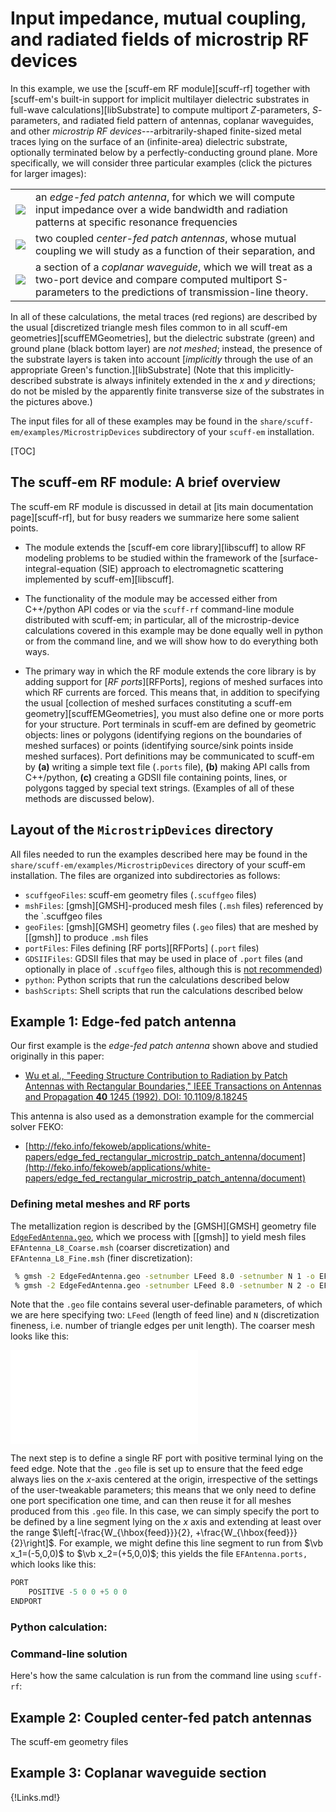 <h1> Input impedance, mutual coupling, and radiated fields of microstrip RF devices </h1>

In this example, we use the
[<span class=SC>scuff-em</span> RF module][scuff-rf]
together with
[<span class=SC>scuff-em</span>'s built-in support for
implicit multilayer dielectric substrates in full-wave calculations][libSubstrate]
to compute multiport $Z$-parameters, $S$-parameters, and radiated
field pattern of antennas, coplanar waveguides, and other *microstrip RF
devices*---arbitrarily-shaped finite-sized metal traces lying on the surface of
an (infinite-area) dielectric substrate, optionally terminated below by a
perfectly-conducting ground plane. More specifically, we will consider 
three particular examples (click the pictures for larger images):

|                                                  |                                                                                                                                                                             |
|:------------------------------------------------:|:----------------------------------------------------------------------------------------------------------------------------------------------------------------------------|
|[![](EFAntenna.png)](EFAntenna.png)               | an *edge-fed patch antenna*, for which we will compute input impedance over a wide bandwidth and radiation patterns at specific resonance frequencies                       |
|[![](CoupledAntennas.png)](CoupledAntennas.png)   | two coupled *center-fed patch antennas*, whose mutual coupling we will study as a function of their separation, and                                                         |
|[![](CPW.png)](CPW.png)                           | a section of a *coplanar waveguide*, which we will treat as a two-port device and compare computed multiport S-parameters to the predictions of transmission-line theory.   |

In all of these calculations, the metal traces (red regions) are described by
the usual [discretized triangle mesh files common to in all <span class=SC>scuff-em</span>
geometries][scuffEMGeometries], but the dielectric substrate (green) and ground plane
(black bottom layer) are *not meshed*; instead, the presence of the substrate layers
is taken into account 
[*implicitly* through the use of an appropriate Green's function.][libSubstrate]
(Note that this implicitly-described substrate is always infinitely extended in the
$x$ and $y$ directions; do not be misled by the apparently finite transverse size of
the substrates in the pictures above.)

The input files for all of these examples may be found in
the `share/scuff-em/examples/MicrostripDevices`
subdirectory of your `scuff-em` installation.

[TOC]

## The <span class=SC>scuff-em</span> RF module: A brief overview

The <span class=SC>scuff-em</span> RF module is discussed in detail
at [its main documentation page][scuff-rf], but for busy readers
we summarize here some salient points.

+ The module extends the [<span class=SC>scuff-em</span> core library][libscuff] to
  allow RF modeling problems to be studied within the framework of the
  [surface-integral-equation (SIE) approach to electromagnetic scattering implemented by <span class=SC>scuff-em</span>][libscuff].

+ The functionality of the module may be accessed either from C++/python
  API codes or via the `scuff-rf` command-line module distributed with
  <span class=SC>scuff-em</span>; in particular, all of the microstrip-device
  calculations covered in this example may be done equally well
  in python or from the command line, and we will show how to do everything
  both ways.

+ The primary way in which the RF module extends the core library is by adding
  support for [*RF ports*][RFPorts], regions of meshed surfaces into which RF currents are
  forced. This means that, in addition to specifying the usual
  [collection of meshed surfaces constituting a <span class=SC>scuff-em</span> geometry][scuffEMGeometries],
  you must also define one or more ports for your structure.
  Port terminals in <span class=SC>scuff-em</span> are defined by geometric objects:
  lines or polygons (identifying regions on the boundaries of meshed surfaces)
  or points (identifying source/sink points inside meshed surfaces).
  Port definitions may be communicated to <span class=SC>scuff-em</span> by
  **(a)** writing a simple text file (`.ports` file),
  **(b)** making API calls from C++/python,
  **(c)** creating a GDSII file containing points, lines, or polygons tagged by special text strings.
  (Examples of all of these methods are discussed below).

## Layout of the `MicrostripDevices` directory

All files needed to run the examples described here may be found
in the `share/scuff-em/examples/MicrostripDevices` directory of your
<span class=SC>scuff-em</span> installation. The files are organized into
subdirectories as follows:

+ `scuffgeoFiles`: <span class=SC>scuff-em</span> geometry files (`.scuffgeo` files)
+ `mshFiles`: [<span class=SC>gmsh</span>][GMSH]-produced mesh files (`.msh` files) referenced by the `.scuffgeo files
+ `geoFiles`: [<span class=SC>gmsh</span>][GMSH] geometry files (`.geo` files) that are meshed by [[gmsh]] to produce `.msh` files
+ `portFiles`: Files defining [RF ports][RFPorts] (`.port` files)
+ `GDSIIFiles`: GDSII files that may be used in place of `.port` files (and optionally in place of `.scuffgeo` files, although this is [not recommended](../../applications/scuff-rf/scuff-rf.md#GDSIIGeometrySpecification))
+ `python`: Python scripts that run the calculations described below
+ `bashScripts`: Shell scripts that run the calculations described below

## Example 1: Edge-fed patch antenna

Our first example is the *edge-fed patch antenna* shown above and studied originally in this paper:

+ [Wu et al., "Feeding Structure Contribution to Radiation by Patch Antennas with Rectangular Boundaries," IEEE Transactions on Antennas and Propagation **40** 1245 (1992). DOI: 10.1109/8.18245](https://doi.org/10.1109/8.182458)

This antenna is also used as a demonstration example for the commercial solver FEKO:

+ [http://feko.info/fekoweb/applications/white-papers/edge_fed_rectangular_microstrip_patch_antenna/document](http://feko.info/fekoweb/applications/white-papers/edge_fed_rectangular_microstrip_patch_antenna/document)

### Defining metal meshes and RF ports

The metallization region is described by the [GMSH][GMSH] geometry file 
[`EdgeFedAntenna.geo`](EdgeFedAntenna.geo),
which we process with [[gmsh]] to yield mesh files
`EFAntenna_L8_Coarse.msh` (coarser discretization) and
`EFAntenna_L8_Fine.msh` (finer discretization):

```bash
 % gmsh -2 EdgeFedAntenna.geo -setnumber LFeed 8.0 -setnumber N 1 -o EFAntenna_L8_Coarse.geo
 % gmsh -2 EdgeFedAntenna.geo -setnumber LFeed 8.0 -setnumber N 2 -o EFAntenna_L8_Fine.geo
```

Note that the `.geo` file contains several user-definable parameters, of which
we are here specifying two: `LFeed` (length of feed line) and `N` (discretization
fineness, i.e. number of triangle edges per unit length).
The coarser mesh looks like this:

![EFAntennaMesh.pdf](EFAntennaMesh.pdf)

The next step is to define a single RF port with positive terminal
lying on the feed edge.
Note that the `.geo` file is set up to ensure that the feed edge always lies on the
$x$-axis centered at the origin, irrespective of the settings of the user-tweakable
parameters; this means that we only need to define one port specification one 
time, and can then reuse it for all meshes produced from this `.geo` file.
In this case, we can simply specify the port to be defined by a line segment
lying on the $x$ axis and extending at least over the
range $\left[-\frac{W_{\hbox{feed}}}{2}, +\frac{W_{\hbox{feed}}}{2}\right]$.
For example, we might define this line segment to run from 
$\vb x_1=(-5,0,0)$ to $\vb x_2=(+5,0,0)$; this yields the file `EFAntenna.ports,`
which looks like this:

```python
PORT
	POSITIVE -5 0 0 +5 0 0 
ENDPORT
```

### Python calculation:

### Command-line solution

Here's how the same calculation is run from the command line using `scuff-rf`:

## Example 2: Coupled center-fed patch antennas

<a name="CoupledAntennaSCUFFGEOFile">

The <span class=SC>scuff-em</span> geometry files

## Example 3: Coplanar waveguide section

{!Links.md!}
